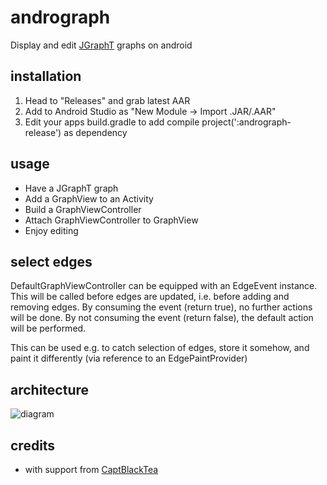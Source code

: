 # andrograph
Display and edit [JGraphT](https://github.com/jgrapht/jgrapht) graphs on android

## installation

1. Head to "Releases" and grab latest AAR
2. Add to Android Studio as "New Module -> Import .JAR/.AAR"
3. Edit your apps build.gradle to add compile project(':andrograph-release') as dependency

## usage

* Have a JGraphT graph
* Add a GraphView to an Activity
* Build a GraphViewController
* Attach GraphViewController to GraphView
* Enjoy editing

## select edges

DefaultGraphViewController can be equipped with an EdgeEvent instance.
This will be called before edges are updated, i.e. before adding and removing edges.
By consuming the event (return true), no further actions will be done.
By not consuming the event (return false), the default action will be performed.

This can be used e.g. to catch selection of edges, store it somehow, and paint it differently (via reference to an EdgePaintProvider)

## architecture
![diagram](https://cloud.githubusercontent.com/assets/1840171/20796563/f1ec79a4-b7d6-11e6-8f24-20b7b5b4a0f5.png)

## credits
* with support from [CaptBlackTea](https://github.com/CaptBlackTea)
